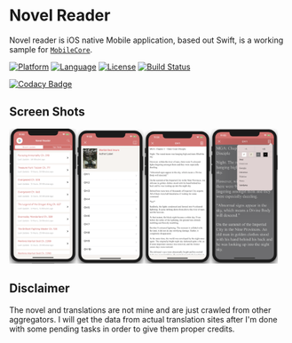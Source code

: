 # Novel Reader

Novel reader is iOS native Mobile application, based out Swift, is a working sample for [`MobileCore`](https://github.com/ppraveentr/MobileCore).

[![Platform](http://img.shields.io/badge/platform-ios-blue.svg?style=flat)](https://developer.apple.com/iphone/index.action)
[![Language](http://img.shields.io/badge/language-swift-brightgreen.svg?style=flat)](https://developer.apple.com/swift)
[![License](http://img.shields.io/badge/license-MIT-lightgrey.svg?style=flat)](http://mit-license.org)
[![Build Status](https://travis-ci.org/ppraveentr/NovelReader.svg?branch=master)](https://travis-ci.org/ppraveentr/NovelReader)

[![Codacy Badge](https://api.codacy.com/project/badge/Grade/d960d74eea7a4051890cc8a974af758d)](https://app.codacy.com/app/ppraveentr/NovelReader?utm_source=github.com&utm_medium=referral&utm_content=ppraveentr/NovelReader&utm_campaign=Badge_Grade_Dashboard)

## Screen Shots
<div>
<img src="https://github.com/ppraveentr/Gif-images/blob/master/NovelReader_Demo/NR_1.png" width="24%"><img src="https://github.com/ppraveentr/Gif-images/blob/master/NovelReader_Demo/NR_3.png" width="24%"><img src="https://github.com/ppraveentr/Gif-images/blob/master/NovelReader_Demo/NR_4.png" width="24%"><img src="https://github.com/ppraveentr/Gif-images/blob/master/NovelReader_Demo/NR_6.png" width="24%">
</div>

## Disclaimer
The novel and translations are not mine and are just crawled from other aggregators. I will get the data from actual translation sites after I'm done with some pending tasks in order to give them proper credits.
